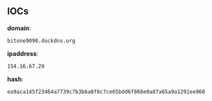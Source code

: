 
## IOCs

__domain__:

```text
bitone9090.duckdns.org
```
__ipaddress__:

```text
154.16.67.29
```
__hash__:

```text
ea9aca145f23464a7739c7b3b6a8f8c7ce65bdd6f868e0a87a65a9a1291ee960
```